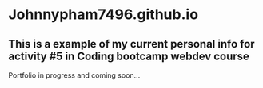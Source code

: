 # Johnnypham7496.github.io

## This is a  example of my current personal info for activity #5 in Coding bootcamp webdev course

Portfolio in progress and coming soon...
